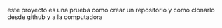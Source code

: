 este proyecto es una prueba como crear un repositorio y como clonarlo desde github y a la computadora